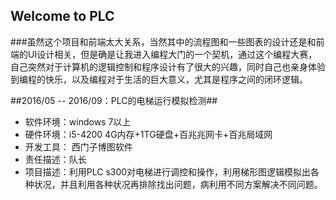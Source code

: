 ## Welcome to PLC

###虽然这个项目和前端太大关系，当然其中的流程图和一些图表的设计还是和前端的UI设计相关，但是确是让我进入编程大门的一个契机，通过这个编程大赛，自己突然对于计算机的逻辑控制和程序设计有了很大的兴趣，同时自己也亲身体验到编程的快乐，以及编程对于生活的巨大意义，尤其是程序之间的闭环逻辑。

##2016/05 -- 2016/09：PLC的电梯运行模拟检测##

- 软件环境：windows 7以上
- 硬件环境：i5-4200 4G内存+1TG硬盘+百兆兆网卡+百兆局域网
- 开发工具： 西门子博图软件
- 责任描述：队长
- 项目描述：利用PLC s300对电梯进行调控和操作，利用梯形图逻辑模拟出各种状况，并且利用各种状况再排除找出问题，病利用不同方案解决不同问题。

